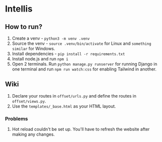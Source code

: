 # Intellis

## How to run?
1. Create a venv - `python3 -m venv .venv`
2. Source the venv - `source .venv/bin/activate` for Linux and `something similar` for Windows.
3. Install dependencies - `pip install -r requirements.txt`
4. Install node.js and run `npm i`
5. Open 2 terminals. Run `python manage.py runserver` for running Django in one terminal and run `npm run watch:css` for enabling Tailwind in another.

## Wiki
1. Declare your routes in `offset/urls.py` and define the routes in `offset/views.py`. 
2. Use the `templates/_base.html` as your HTML layout.

### Problems
1. Hot reload couldn't be set up. You'll have to refresh the website after making any changes.